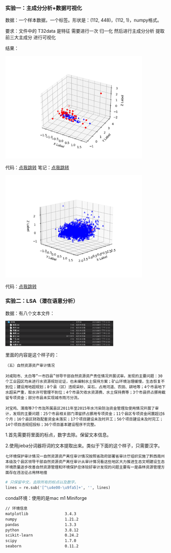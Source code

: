 ### 实验一：主成分分析+数据可视化

数据：一个样本数据，一个标签。形状是：(112, 448)，(112, 1)，numpy格式。

要求：文件中的  T32data   是特征   需要进行一次  归一化   然后进行主成分分析  提取前三大主成分   进行可视化

结果：

<img src="README.assets/image-20210923135846213.png" alt="image-20210923135846213" style="zoom: 67%;" />

代码：[点我跳转](https://github.com/dlagez/bigdata/blob/master/demo1_analysis_plt/demo1_analysis_plt.py)    笔记：[点我跳转](https://github.com/dlagez/java-note-mac/blob/master/python/%E5%B0%8F%E5%AE%9E%E9%AA%8C/1.%E4%B8%BB%E6%88%90%E5%88%86%E5%88%86%E6%9E%90%26%E7%94%BB%E5%9B%BE.md)

<img src="README.assets/image-20210923161628631.png" alt="image-20210923161628631" style="zoom:67%;" />

代码：[点我跳转](https://github.com/dlagez/bigdata/blob/master/demo1_analysis_plt/demo2_analysis_plt.py)

### 实验二：LSA（潜在语意分析）

数据：有八个文本文件：

<img src="README.assets/image-20211008125300926.png" alt="image-20211008125300926" style="zoom: 33%;" />

里面的内容是这个样子的：

```
（五）自然资源资产审计情况

对咸阳市、太白等“一市四县”领导干部自然资源资产责任情况开展试审。发现的主要问题：30个工业园区均未进行水资源规划论证，也未编制水土保持方案；矿山环境治理缓慢，生态恢复不到位；建设用地超规划；8个县（区）违规采砂、采石，占用河道、农田、耕地等；4个市县地下水超采严重，取水许可管理不到位；4个市县欠收水资源费、水土保持费等；3个市县挤占挪用截留专项资金；部分市县未实现城市雨污分流。

对宝鸡、渭南等7个市及所属县区2011年至2015年水污染防治资金管理及使用情况开展了审计，发现的主要问题：25个市县相关部门滞留挤占挪用专项资金；11个县区专项资金闲置超过6个月；16个县区财政配套资金未落实；17个项目建设未及时开工；56个项目建设未及时完工；14个项目违规招投标；36个项目基本建设程序不完整。
```

1.首先需要将里面的标点，数字去除。保留文本信息。

2.使用jieba分词器将词的文本提取出来。类似于下面的这个样子，只需要汉字。

```
七环境保护审计情况一自然资源资产离任审计情况按照省政府部署省审计厅组织实施了黔西南州本级及个县区领导干部自然资源资产离任审计从审计情况看这些地区大力推进生态文明建设生态环境质量逐步改善自然资源管理和环境保护总体较好审计发现的问题主要有一是森林资源管理方面存在违法征占用林地擅
```

```python
# 只保留中文，去除所有的标点以及数字。
lines = re.sub('[^\u4e00-\u9fa5]+', '', lines)
```







conda环境：使用的是mac m1 Miniforge

```bash
// 环境信息
matplotlib                3.4.3
numpy                     1.21.2
pandas                    1.3.3           
python                    3.8.12          
scikit-learn              0.24.2           
scipy                     1.7.0            
seaborn                   0.11.2            
```

